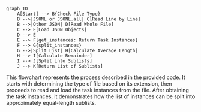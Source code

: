 ```mermaid
graph TD
    A[Start] --> B{Check File Type}
    B -->|JSONL or JSONL.all| C[Read Line by Line]
    B -->|Other JSON| D[Read Whole File]
    C --> E[Load JSON Objects]
    D --> E
    E --> F[get_instances: Return Task Instances]
    F --> G{split_instances}
    G -->|Split List| H[Calculate Average Length]
    H --> I[Calculate Remainder]
    I --> J[Split into Sublists]
    J --> K[Return List of Sublists]
```
This flowchart represents the process described in the provided code. It starts with determining the type of file based on its extension, then proceeds to read and load the task instances from the file. After obtaining the task instances, it demonstrates how the list of instances can be split into approximately equal-length sublists.